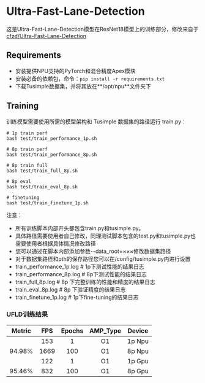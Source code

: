 # Ultra-Fast-Lane-Detection

这是Ultra-Fast-Lane-Detection模型在ResNet18模型上的训练部分，修改来自于[cfzd/Ultra-Fast-Lane-Detection](https://github.com/cfzd/Ultra-Fast-Lane-Detection)



##  Requirements

- 安装提供NPU支持的PyTorch和混合精度Apex模块
- 安装必备的依赖包，命令：`pip install -r requirements.txt`
- 下载Tusimple数据集，并将其放在**/opt/npu**文件夹下



## Training

训练模型需要使用所需的模型架构和 Tusimple 数据集的路径运行 train.py：

```
# 1p train perf
bash test/train_performance_1p.sh 

# 8p train perf
bash test/train_performance_8p.sh

# 8p train full
bash test/train_full_8p.sh

# 8p eval 
bash test/train_eval_8p.sh

# finetuning
bash test/train_finetune_1p.sh
```

注意：

- 所有训练脚本内部开头都包含train.py和tusimple.py。
- 具体路径需要使用者自己修改，同理测试脚本包含的test.py和tusimple.py也需要使用者根据具体情况修改路径
- 您可以通过在脚本内部添加参数--data_root=×××修改数据集路径
- 对于数据集路径和pth的保存路径您可以在/config/tusimple.py内进行设置
- train_performance_1p.log # 1p下测试性能的结果日志
- train_performance_8p.log # 8p下测试性能的结果日志
- train_full_8p.log # 8p 下完整训练的性能和精度的结果日志
- train_eval_8p.log # 8p 下验证精度的结果日志
- train_finetune_1p.log # 1p下fine-tuning的结果日志



### UFLD训练结果

| Metric | FPS  | Epochs | AMP_Type | Device |
| :----: | :--: | :----: | :------: | :----: |
|        | 153  |   1    |    O1    | 1p Npu |
| 94.98% | 1669 |  100   |    O1    | 8p Npu |
|        | 122  |   1    |    O1    | 1p Gpu |
| 95.46% | 832  |  100   |    O1    | 8p Gpu |

